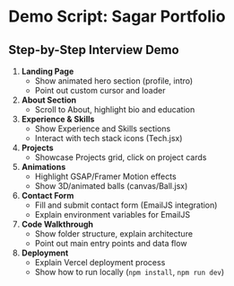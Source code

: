 # Demo Script: Sagar Portfolio

## Step-by-Step Interview Demo

1. **Landing Page**
   - Show animated hero section (profile, intro)
   - Point out custom cursor and loader
2. **About Section**
   - Scroll to About, highlight bio and education
3. **Experience & Skills**
   - Show Experience and Skills sections
   - Interact with tech stack icons (Tech.jsx)
4. **Projects**
   - Showcase Projects grid, click on project cards
5. **Animations**
   - Highlight GSAP/Framer Motion effects
   - Show 3D/animated balls (canvas/Ball.jsx)
6. **Contact Form**
   - Fill and submit contact form (EmailJS integration)
   - Explain environment variables for EmailJS
7. **Code Walkthrough**
   - Show folder structure, explain architecture
   - Point out main entry points and data flow
8. **Deployment**
   - Explain Vercel deployment process
   - Show how to run locally (`npm install`, `npm run dev`)
